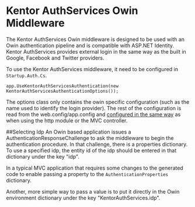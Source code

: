 Kentor AuthServices Owin Middleware
========

The Kentor AuthServices Owin middleware is designed to be used with an Owin
authentication pipeline and is compatible with ASP.NET Identity. Kentor 
AuthServices provides external login in the same way as the built in
Google, Facebook and Twitter providers.

To use the Kentor AuthServices middleware, it need to be configured in
`Startup.Auth.Cs`.

    app.UseKentorAuthServicesAuthentication(new KentorAuthServicesAuthenticationOptions());

The options class only contains the owin specific configuration (such as the 
name used to identify the login provider). The rest of the configuration is
read from the web.config/app.config and [configured in the same way](Configuration.md) 
as when using the http module or the MVC controller.

##Selecting Idp
An Owin based application issues a AuthenticationResponseChallenge to ask the
middleware to begin the authentication procedure. In that challenge, there is
a properties dictionary. To use a specified idp, the entity id of the idp should
be entered in that dictionary under the key "idp".

In a typical MVC application that requires some changes to the generated code
to enable passing a property to the `AuthenticationProperties` dictionary.

Another, more simple way to pass a value is to put it directly in the Owin
environment dictionary under the key "KentorAuthServices.idp".
